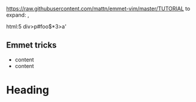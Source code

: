 https://raw.githubusercontent.com/mattn/emmet-vim/master/TUTORIAL
to expand: <c-y>,

html:5
div>p#foo$*3>a'

Emmet tricks
-------------------
* content
* content

# Heading





